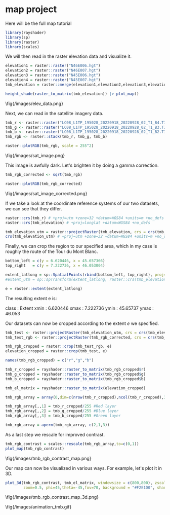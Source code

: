 # map project

Here will be the full map tutorial

```R
library(rayshader)
library(sp)
library(raster)
library(scales)
```

We will then read in the raster elevation data and visualize it.

```R
elevation1 = raster::raster("N46E006.hgt")
elevation2 = raster::raster("N46E007.hgt")
elevation3 = raster::raster("N45E006.hgt")
elevation4 = raster::raster("N45E007.hgt")
tmb_elevation = raster::merge(elevation1,elevation2,elevation3,elevation4)

height_shade(raster_to_matrix(tmb_elevation)) |> plot_map()
```
\fig{/images/elev_data.png}

Next, we can read in the satellite imagery data.

```R
tmb_r <- raster::raster("LC08_L1TP_195028_20220918_20220928_02_T1_B4.TIF")
tmb_g <- raster::raster("LC08_L1TP_195028_20220918_20220928_02_T1_B3.TIF")
tmb_b <- raster::raster("LC08_L1TP_195028_20220918_20220928_02_T1_B2.TIF")
tmb_rgb <- raster::stack(tmb_r, tmb_g, tmb_b)

raster::plotRGB(tmb_rgb, scale = 255^2)
```
\fig{/images/sat_image.png}


This image is awfully dark. Let's brighten it by doing a gamma correction.

```R
tmb_rgb_corrected <- sqrt(tmb_rgb)

raster::plotRGB(tmb_rgb_corrected)
```
\fig{/images/sat_image_corrected.png}

If we take a look at the coordinate reference systems of our two datasets, we can see that they differ.

```R
raster::crs(tmb_r) # +proj=utm +zone=32 +datum=WGS84 +units=m +no_defs 
raster::crs(tmb_elevation) # +proj=longlat +datum=WGS84 +no_defs

tmb_elevation_utm = raster::projectRaster(tmb_elevation, crs = crs(tmb_r), method = "bilinear")
crs(tmb_elevation_utm) # +proj=utm +zone=32 +datum=WGS84 +units=m +no_defs -- it worked
```

Finally, we can crop the region to our specified area, which in my case is roughly the route of the Tour du Mont Blanc.

```R
bottom_left = c(y = 6.620446, x = 45.657366)
top_right   = c(y = 7.222736, x = 46.053004)

extent_latlong = sp::SpatialPoints(rbind(bottom_left, top_right), proj4string=sp::CRS("+proj=longlat +ellps=WGS84 +datum=WGS84"))
#extent_utm = sp::spTransform(extent_latlong, raster::crs(tmb_elevation_utm))

e = raster::extent(extent_latlong)
```

The resulting extent e is:

class      : Extent 
xmin       : 6.620446 
xmax       : 7.222736 
ymin       : 45.65737 
ymax       : 46.053

Our datasets can now be cropped according to the extent $e$ we specified.

```R
tmb_test <- raster::projectRaster(tmb_elevation_utm, crs = crs(tmb_elevation), method = "bilinear")
tmb_test_rgb <- raster::projectRaster(tmb_rgb_corrected, crs = crs(tmb_elevation), method = "bilinear")

tmb_rgb_cropped = raster::crop(tmb_test_rgb, e)
elevation_cropped = raster::crop(tmb_test, e)

names(tmb_rgb_cropped) = c("r","g","b")

tmb_r_cropped = rayshader::raster_to_matrix(tmb_rgb_cropped$r)
tmb_g_cropped = rayshader::raster_to_matrix(tmb_rgb_cropped$g)
tmb_b_cropped = rayshader::raster_to_matrix(tmb_rgb_cropped$b)

tmb_el_matrix = rayshader::raster_to_matrix(elevation_cropped)

tmb_rgb_array = array(0,dim=c(nrow(tmb_r_cropped),ncol(tmb_r_cropped),3))

tmb_rgb_array[,,1] = tmb_r_cropped/255 #Red layer
tmb_rgb_array[,,2] = tmb_g_cropped/255 #Blue layer
tmb_rgb_array[,,3] = tmb_b_cropped/255 #Green layer

tmb_rgb_array = aperm(tmb_rgb_array, c(2,1,3))
```

As a last step we rescale for improved contrast.

```R
tmb_rgb_contrast = scales::rescale(tmb_rgb_array,to=c(0,1))
plot_map(tmb_rgb_contrast)
```
\fig{/images/tmb_rgb_contrast_map.png}

Our map can now be visualized in various ways. For example, let's plot it in 3D.

```R
plot_3d(tmb_rgb_contrast, tmb_el_matrix, windowsize = c(800,800), zscale = 15, shadowdepth = -50,
        zoom=0.5, phi=45,theta=-45,fov=70, background = "#F2E1D0", shadowcolor = "#523E2B")
```
\fig{/images/tmb_rgb_contrast_map_3d.png}

\fig{/images/animation_tmb.gif}





